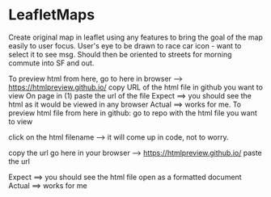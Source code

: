 # LeafletMaps
Create original map in leaflet using any features to bring the goal of the map easily to user focus.
User's eye to be drawn to race car icon - want to select it to see msg.  Should then be oriented to streets for morning commute into SF and out.

To preview html from here, go to here in browser -->    https://htmlpreview.github.io/
copy URL of the html file in github you want to view
On page in (1) paste the url of the file 
Expect ==>  you should see the html as it would be viewed in any browser
Actual ==>  works for me.
To preview html file from here in github:
go to repo with the html file you want to view

click on the html filename
--> it will come up in code, not to worry. 

copy the url
go here in your browser -->    https://htmlpreview.github.io/
paste the url

Expect ==>  you should see the html file open as a formatted document
Actual ==>  works for me
